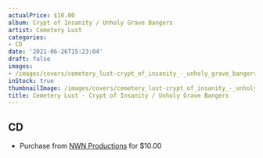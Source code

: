 ```yaml
---
actualPrice: $10.00
album: Crypt of Insanity / Unholy Grave Bangers
artist: Cemetery Lust
categories:
- CD
date: '2021-06-26T15:23:04'
draft: false
images:
- /images/covers/cemetery_lust-crypt_of_insanity_-_unholy_grave_bangers.jpg
inStock: true
thumbnailImage: /images/covers/cemetery_lust-crypt_of_insanity_-_unholy_grave_bangers-thumb.jpg
title: Cemetery Lust - Crypt of Insanity / Unholy Grave Bangers
---
```


## CD
* Purchase from [NWN Productions](http://shop.nwnprod.com/index.php?route=product/product&path=93&product_id=5533&sort=pd.name&order=ASC) for $10.00
